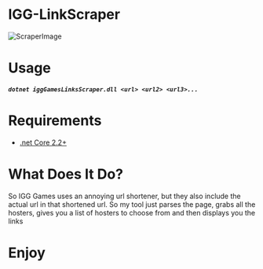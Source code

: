 # IGG-LinkScraper

![ScraperImage](https://i.imgur.com/QbSHypD.png "Screenshot")

# Usage

##### `dotnet iggGamesLinksScraper.dll <url> <url2> <url3>...`

# Requirements

* [.net Core 2.2+](https://dotnet.microsoft.com/download)

# What Does It Do?

So IGG Games uses an annoying url shortener, but they also include the actual url in that shortened url. So my tool just parses the page, grabs all the hosters, gives you a list of hosters to choose from and then displays you the links

# Enjoy
